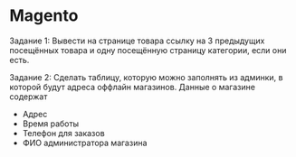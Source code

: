 # Magento

Задание 1: Вывести на странице товара ссылку на 3 предыдущих посещённых товара и одну посещённую страницу категории, если они есть.

Задание 2: Сделать таблицу, которую можно заполнять из админки, в которой будут адреса оффлайн магазинов.
Данные о магазине содержат
- Адрес
- Время работы
- Телефон для заказов
- ФИО администратора магазина
